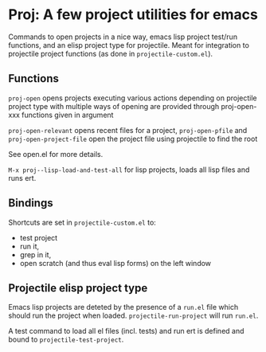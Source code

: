 # Proj: A few project utilities for emacs

Commands to open projects in a nice way, emacs lisp project test/run
functions, and an elisp project type for projectile. Meant for
integration to projectile project functions (as done in
``projectile-custom.el``).

## Functions
`proj-open` opens projects executing various actions depending on
projectile project type with multiple ways of opening are provided
through proj-open-xxx functions given in argument

`proj-open-relevant` opens recent files for a project,
`proj-open-pfile` and `proj-open-project-file` open the project file
using projectile to find the root

See open.el for more details.

``M-x proj--lisp-load-and-test-all`` for lisp projects, loads all lisp files and runs ert.

## Bindings
Shortcuts are set in ``projectile-custom.el`` to:
- test project
- run it, 
- grep in it, 
- open scratch (and thus eval lisp forms) on the left window

## Projectile elisp project type
Emacs lisp projects are deteted by the presence of a ``run.el`` file which should run the project when loaded. ``projectile-run-project`` will run ``run.el``.

A test command to load all el files (incl. tests) and run ert is defined and bound to ``projectile-test-project``.

